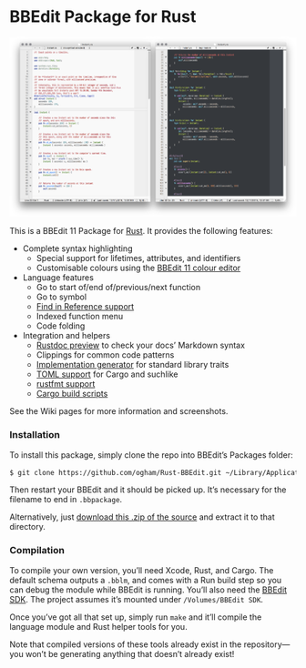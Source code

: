BBEdit Package for Rust
=======================

!["Screenshots of the Rust BBEdit language module"](screenshots.png)

This is a BBEdit 11 Package for [Rust](http://www.rust-lang.org). It provides the following features:

- Complete syntax highlighting
    - Special support for lifetimes, attributes, and identifiers
    - Customisable colours using the [BBEdit 11 colour editor](http://barebones.com/products/bbedit/bbedit11.html)
- Language features
    - Go to start of/end of/previous/next function
    - Go to symbol
    - [Find in Reference support](https://github.com/ogham/Rust-BBEdit/wiki/Find-in-Reference)
    - Indexed function menu
    - Code folding
- Integration and helpers
    - [Rustdoc preview](https://github.com/ogham/Rust-BBEdit/wiki/Rustdoc-Preview) to check your docs’ Markdown syntax
    - Clippings for common code patterns
    - [Implementation generator](https://github.com/ogham/Rust-BBEdit/wiki/impl-Generator) for standard library traits
    - [TOML support](https://github.com/ogham/Rust-BBEdit/wiki/TOML) for Cargo and suchlike
    - [rustfmt support](https://github.com/ogham/Rust-BBEdit/wiki/rustfmt)
    - [Cargo build scripts](https://github.com/ogham/Rust-BBEdit/wiki/Cargo)

See the Wiki pages for more information and screenshots.


### Installation

To install this package, simply clone the repo into BBEdit’s Packages folder:

```bash
$ git clone https://github.com/ogham/Rust-BBEdit.git ~/Library/Application\ Support/BBEdit/Packages/Rust.bbpackage
```

Then restart your BBEdit and it should be picked up. It’s necessary for the filename to end in `.bbpackage`.

Alternatively, just [download this .zip of the source](https://github.com/ogham/Rust-BBEdit/archive/master.zip) and extract it to that directory.


### Compilation

To compile your own version, you’ll need Xcode, Rust, and Cargo. The default schema outputs a `.bblm`, and comes with a Run build step so you can debug the module while BBEdit is running. You’ll also need the [BBEdit SDK](http://www.barebones.com/support/develop/). The project assumes it’s mounted under `/Volumes/BBEdit SDK`.

Once you’ve got all that set up, simply run `make` and it’ll compile the language module and Rust helper tools for you.

Note that compiled versions of these tools already exist in the repository—you won’t be generating anything that doesn’t already exist!

